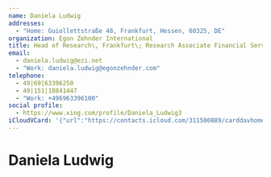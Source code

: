 ```yaml
---
name: Daniela Ludwig
addresses:
  - "Home: Guiollettstraße 48, Frankfurt, Hessen, 60325, DE"
organization: Egon Zehnder International
title: Head of Research\, Frankfurt\; Research Associate Financial Service Practice Group
email:
  - daniela.ludwig@ezi.net
  - "Work: daniela.ludwig@egonzehnder.com"
telephone:
  - 49|69|63396250
  - 49|151|18841447
  - "Work: +496963396100"
social profile:
  - https://www.xing.com/profile/Daniela_Ludwig3
iCloudVCard: '{"url":"https://contacts.icloud.com/311500889/carddavhome/card/ED540AFF-FB1D-4947-B21C-F1C41C83C929.vcf","etag":"\"kmfhbe2y\"","data":"BEGIN:VCARD\r\nVERSION:3.0\r\nFN:\r\nN:Ludwig;Daniela;;;\r\nUID:16A2E76B-872A-4F50-B487-3F6C4710851C\r\nADR;TYPE=HOME:;;Guiollettstraße 48;Frankfurt;Hessen;60325;DE;\r\nitem4.X-ABLABEL:Work\r\nitem0.X-ABLABEL:xing\r\nitem2.X-ABLABEL:Work\r\nitem3.X-ABLABEL:Work\r\nitem1.X-ABLABEL:Work\r\nPRODID:ez-vcard 0.9.13-fc\r\nREV:2025-04-03T22:04:29Z\r\nORG:Egon Zehnder International;\r\nTITLE:Head of Research\\, Frankfurt\\; Research Associate Financial Service P\r\n ractice Group\r\nEMAIL;TYPE=PREF:daniela.ludwig@ezi.net\r\nEMAIL;TYPE=WORK:daniela.ludwig@egonzehnder.com\r\nTEL;TYPE=PREF:49|69|63396250\r\nTEL:49|151|18841447\r\nTEL;TYPE=WORK:+496963396100\r\n;TYPE=jpeg;VALUE=uri:https://gateway.icloud.com/contacts/311500889/ck/card/\r\n 246a4494045af4d433f9cbc730eef9d1\r\nitem0.X-SOCIALPROFILE;X-USER=Daniela_Ludwig3:https://www.xing.com/profile/D\r\n aniela_Ludwig3\r\nEND:VCARD"}'
---
```

# Daniela Ludwig